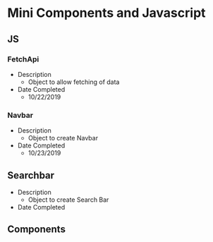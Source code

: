 # Mini Components and Javascript

## JS

### FetchApi

* Description
  * Object to allow fetching of data
* Date Completed
  * 10/22/2019

### Navbar

* Description
  * Object to create Navbar
* Date Completed
  * 10/23/2019

## Searchbar

* Description
  * Object to create Search Bar
* Date Completed

## Components
